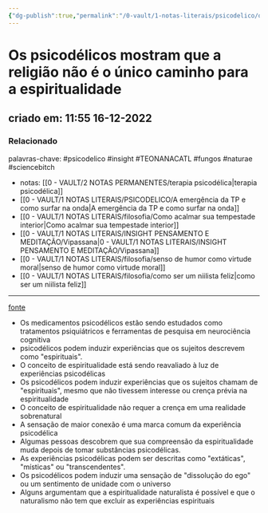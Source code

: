 ```yaml
---
{"dg-publish":true,"permalink":"/0-vault/1-notas-literais/psicodelico/os-psicodelicos-mostram-que-a-religiao-nao-e-o-unico-caminho-para-a-espiritualidade/","tags":["psicodelico","insight","TEONANACATL","fungos","naturae","sciencebitch"],"dgHomeLink":true,"dgShowLocalGraph":true,"dgShowFileTree":true,"dgEnableSearch":true}
---
```


# Os psicodélicos mostram que a religião não é o único caminho para a espiritualidade
## criado em: 11:55 16-12-2022

### Relacionado
palavras-chave: #psicodelico #insight #TEONANACATL #fungos #naturae #sciencebitch
- notas: [[0 - VAULT/2 NOTAS PERMANENTES/terapia psicodélica\|terapia psicodélica]]
- [[0 - VAULT/1 NOTAS LITERAIS/PSICODELICO/A emergência da TP e como surfar na onda\|A emergência da TP e como surfar na onda]]
- [[0 - VAULT/1 NOTAS LITERAIS/filosofia/Como acalmar sua tempestade interior\|Como acalmar sua tempestade interior]]
- [[0 - VAULT/1 NOTAS LITERAIS/INSIGHT PENSAMENTO E MEDITAÇÃO/Vipassana\|0 - VAULT/1 NOTAS LITERAIS/INSIGHT PENSAMENTO E MEDITAÇÃO/Vipassana]]
- [[0 - VAULT/1 NOTAS LITERAIS/filosofia/senso de humor como virtude moral\|senso de humor como virtude moral]]
- [[0 - VAULT/1 NOTAS LITERAIS/filosofia/como ser um niilista feliz\|como ser um niilista feliz]]
---
[fonte](https://psyche.co/ideas/psychedelics-show-religion-isnt-the-only-route-to-spirituality)

- Os medicamentos psicodélicos estão sendo estudados como tratamentos psiquiátricos e ferramentas de pesquisa em neurociência cognitiva
- psicodélicos podem induzir experiências que os sujeitos descrevem como "espirituais".
- O conceito de espiritualidade está sendo reavaliado à luz de experiências psicodélicas
- Os psicodélicos podem induzir experiências que os sujeitos chamam de "espirituais", mesmo que não tivessem interesse ou crença prévia na espiritualidade
- O conceito de espiritualidade não requer a crença em uma realidade sobrenatural
- A sensação de maior conexão é uma marca comum da experiência psicodélica
- Algumas pessoas descobrem que sua compreensão da espiritualidade muda depois de tomar substâncias psicodélicas.
- As experiências psicodélicas podem ser descritas como "extáticas", "místicas" ou "transcendentes".
- Os psicodélicos podem induzir uma sensação de "dissolução do ego" ou um sentimento de unidade com o universo
- Alguns argumentam que a espiritualidade naturalista é possível e que o naturalismo não tem que excluir as experiências espirituais